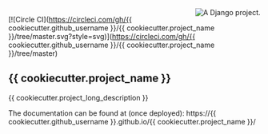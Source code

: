 <a href="http://www.djangoproject.com/" >
	<img src="https://www.djangoproject.com/m/img/badges/djangoproject120x25.gif" border="0" alt="A Django project." title="A Django project." style="float: right;" />
</a>

[![Circle CI](https://circleci.com/gh/{{ cookiecutter.github_username }}/{{ cookiecutter.project_name }}/tree/master.svg?style=svg)](https://circleci.com/gh/{{ cookiecutter.github_username }}/{{ cookiecutter.project_name }}/tree/master)


## {{ cookiecutter.project_name }}
{{ cookiecutter.project_long_description }}

The documentation can be found at (once deployed): https://{{ cookiecutter.github_username }}.github.io/{{ cookiecutter.project_name }}/ 

